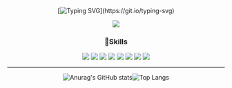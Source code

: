 <!-- Header -->
<div align=center>
 
[![Typing SVG](https://readme-typing-svg.herokuapp.com?font=Bebas+Neue&size=70&duration=6500&color=8B9AF0B6&center=%EA%B1%B0%EC%A7%93&vCenter=%EA%B1%B0%EC%A7%93&width=600&height=120&lines=Welcome+to%2C+My+Git.)](https://git.io/typing-svg)
 
<!-- Hits -->
<a href="https://hits.seeyoufarm.com"><img src="https://hits.seeyoufarm.com/api/count/incr/badge.svg?url=https%3A%2F%2Fgithub.com%2FCKWoong%2F&count_bg=%23000000&title_bg=%23000000&icon=github.svg&icon_color=%23FFFFFF&title=GitHub&edge_flat=false"/></a>

<!--
<h3>👋Introduce</h3>

Hi there! <br>
I am a beginner developer who dreams of becoming a full-stack developer.<br>
For the past six months, I have been interested in creating a web screen with Java or Spring.<br>
Other languages are also studying steadily.<br>
<br>
I enjoy swimming, singing, and exercising.<br>
I hope to develop every beautiful things. 
 -->
 
<h3>💪Skills</h3>

<img src="https://img.shields.io/badge/JAVA-007396?style=flat-square&logo=Java&logoColor=white"/> <img src="https://img.shields.io/badge/JavaScript-F7DF1E?style=flat-square&logo=JavaScript&logoColor=white"/> <img src="https://img.shields.io/badge/HTML5-E34F26?style=flat-square&logo=HTML5&logoColor=white"/> <img src="https://img.shields.io/badge/Spring-6DB33F?style=flat-square&logo=Spring&logoColor=white"/> <img src="https://img.shields.io/badge/CSS3-1572B6?style=flat-square&logo=CSS3&logoColor=white"/> <img src="https://img.shields.io/badge/MySQL-4479A1?style=flat-square&logo=MySQL&logoColor=white"/> <img src="https://img.shields.io/badge/Spring Boot-6DB33F?style=flat-square&logo=Spring Boot&logoColor=white"/> <img src="https://img.shields.io/badge/Python-3776AB?style=flat-square&logo=Python&logoColor=white"/>    
    
- - -
   
<a>![Anurag's GitHub stats](https://github-readme-stats.vercel.app/api?username=CKWoong&show_icons=true&count_private=true&theme=dark)![Top Langs](https://github-readme-stats.vercel.app/api/top-langs/?username=anuraghazra&layout=compact&theme=dark)</a>
    
</div>



    

